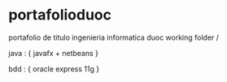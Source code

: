 # portafolioduoc

portafolio de titulo ingenieria informatica duoc 
working folder /

java : { javafx + netbeans }

bdd : { oracle express 11g }

